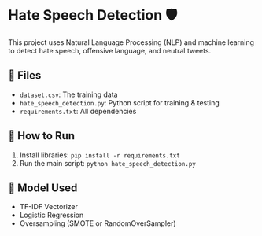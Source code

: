 # Hate Speech Detection 🛡️

This project uses Natural Language Processing (NLP) and machine learning to detect hate speech, offensive language, and neutral tweets.

## 📁 Files
- `dataset.csv`: The training data
- `hate_speech_detection.py`: Python script for training & testing
- `requirements.txt`: All dependencies

## 🚀 How to Run
1. Install libraries: `pip install -r requirements.txt`
2. Run the main script: `python hate_speech_detection.py`

## 🔧 Model Used
- TF-IDF Vectorizer
- Logistic Regression
- Oversampling (SMOTE or RandomOverSampler)
